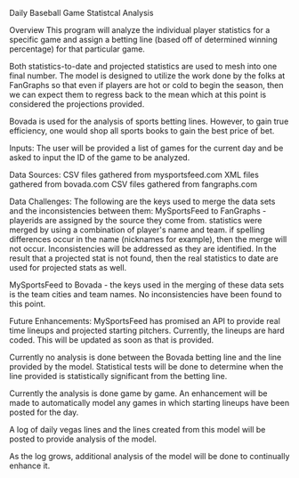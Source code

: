 Daily Baseball Game Statistcal Analysis

Overview
This program will analyze the individual player statistics for a specific game and assign a betting line (based off of determined winning percentage) for that particular game.

Both statistics-to-date and projected statistics are used to mesh into one final number.  The model is designed to utilize the work done by the folks at FanGraphs so that even if players are hot or cold to begin the season, then we can expect them to regress back to the mean which at this point is considered the projections provided.

Bovada is used for the analysis of sports betting lines.  However, to gain true efficiency, one would shop all sports books to gain the best price of bet.

Inputs:
The user will be provided a list of games for the current day and be asked to input the ID of the game to be analyzed.

Data Sources:
CSV files gathered from mysportsfeed.com
XML files gathered from bovada.com
CSV files gathered from fangraphs.com

Data Challenges:
The following are the keys used to merge the data sets and the inconsistencies between them:
MySportsFeed to FanGraphs - playerids are assigned by the source they come from.  statistics were merged by using a combination of player's name and team.  if spelling differences occur in the name (nicknames for example), then the merge will not occur.  Inconsistencies will be addressed as they are identified.  In the result that a projected stat is not found, then the real statistics to date are used for projected stats as well.

MySportsFeed to Bovada - the keys used in the merging of these data sets is the team cities and team names.  No inconsistencies have been found to this point.

Future Enhancements:
MySportsFeed has promised an API to provide real time lineups and projected starting pitchers.  Currently, the lineups are hard coded.  This will be updated as soon as that is provided.

Currently no analysis is done between the Bovada betting line and the line provided by the model.  Statistical tests will be done to determine when the line provided is statistically significant from the betting line.

Currently the analysis is done game by game.  An enhancement will be made to automatically model any games in which starting lineups have been posted for the day.

A log of daily vegas lines and the lines created from this model will be posted to provide analysis of the model.

As the log grows, additional analysis of the model will be done to continually enhance it.
